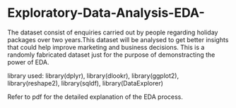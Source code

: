 # Exploratory-Data-Analysis-EDA-

The dataset consist of enquiries carried out by people regarding holiday packages over two years.This dataset will be analysed to get better insights that could help improve marketing and business decisions. This is a randomly fabricated dataset just for the purpose of demonstracting the power of EDA.

library used:
library(dplyr),
library(dlookr),
library(ggplot2),
library(reshape2),
library(sqldf),
library(DataExplorer)

Refer to pdf for the detailed explanation of the EDA process.
